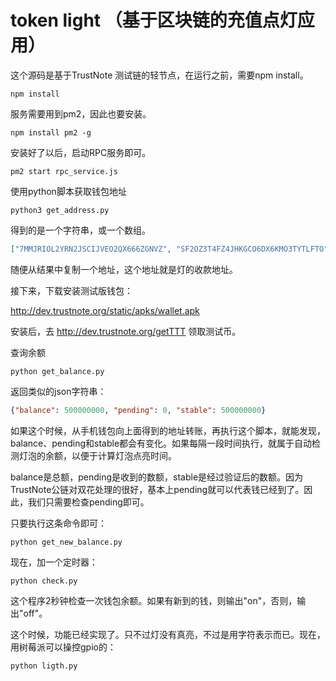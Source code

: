 # token light （基于区块链的充值点灯应用）

这个源码是基于TrustNote 测试链的轻节点，在运行之前，需要npm install。
```
npm install
```

服务需要用到pm2，因此也要安装。

```
npm install pm2 -g
```

安装好了以后，启动RPC服务即可。

```
pm2 start rpc_service.js
```

使用python脚本获取钱包地址

```
python3 get_address.py
```

得到的是一个字符串，或一个数组。

```json
["7MMJRIOL2YRN2JSCIJVEO2QX666ZGNVZ", "SF2OZ3T4FZ4JHKGCO6DX6KMO3TYTLFTO"]
```

随便从结果中复制一个地址，这个地址就是灯的收款地址。

接下来，下载安装测试版钱包：

http://dev.trustnote.org/static/apks/wallet.apk

安装后，去 http://dev.trustnote.org/getTTT 领取测试币。



查询余额

```
python get_balance.py
```

返回类似的json字符串：

```json
{"balance": 500000000, "pending": 0, "stable": 500000000}
```


如果这个时候，从手机钱包向上面得到的地址转账，再执行这个脚本，就能发现，balance、pending和stable都会有变化。如果每隔一段时间执行，就属于自动检测灯泡的余额，以便于计算灯泡点亮时间。


balance是总额，pending是收到的数额，stable是经过验证后的数额。因为TrustNote公链对双花处理的很好，基本上pending就可以代表钱已经到了。因此，我们只需要检查pending即可。

只要执行这条命令即可：
```
python get_new_balance.py
```

现在，加一个定时器：

```
python check.py
```

这个程序2秒钟检查一次钱包余额。如果有新到的钱，则输出"on"，否则，输出"off"。

这个时候，功能已经实现了。只不过灯没有真亮，不过是用字符表示而已。现在，用树莓派可以操控gpio的：

```
python ligth.py
```

